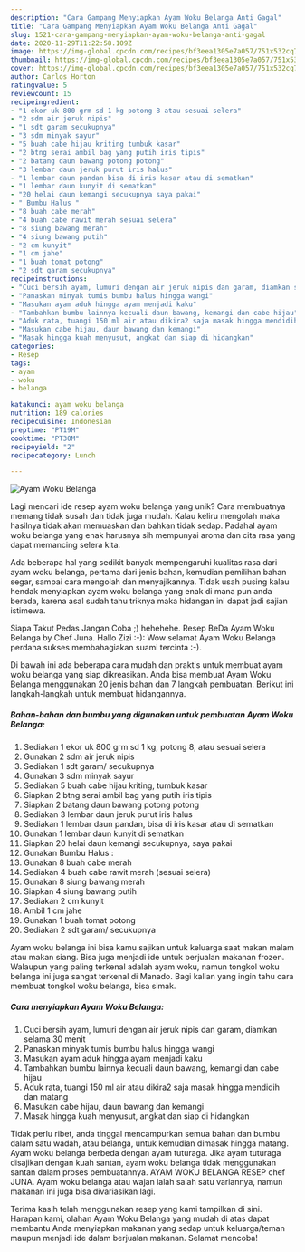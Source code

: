 ```yaml
---
description: "Cara Gampang Menyiapkan Ayam Woku Belanga Anti Gagal"
title: "Cara Gampang Menyiapkan Ayam Woku Belanga Anti Gagal"
slug: 1521-cara-gampang-menyiapkan-ayam-woku-belanga-anti-gagal
date: 2020-11-29T11:22:58.109Z
image: https://img-global.cpcdn.com/recipes/bf3eea1305e7a057/751x532cq70/ayam-woku-belanga-foto-resep-utama.jpg
thumbnail: https://img-global.cpcdn.com/recipes/bf3eea1305e7a057/751x532cq70/ayam-woku-belanga-foto-resep-utama.jpg
cover: https://img-global.cpcdn.com/recipes/bf3eea1305e7a057/751x532cq70/ayam-woku-belanga-foto-resep-utama.jpg
author: Carlos Horton
ratingvalue: 5
reviewcount: 15
recipeingredient:
- "1 ekor uk 800 grm sd 1 kg potong 8 atau sesuai selera"
- "2 sdm air jeruk nipis"
- "1 sdt garam secukupnya"
- "3 sdm minyak sayur"
- "5 buah cabe hijau kriting tumbuk kasar"
- "2 btng serai ambil bag yang putih iris tipis"
- "2 batang daun bawang potong potong"
- "3 lembar daun jeruk purut iris halus"
- "1 lembar daun pandan bisa di iris kasar atau di sematkan"
- "1 lembar daun kunyit di sematkan"
- "20 helai daun kemangi secukupnya saya pakai"
- " Bumbu Halus "
- "8 buah cabe merah"
- "4 buah cabe rawit merah sesuai selera"
- "8 siung bawang merah"
- "4 siung bawang putih"
- "2 cm kunyit"
- "1 cm jahe"
- "1 buah tomat potong"
- "2 sdt garam secukupnya"
recipeinstructions:
- "Cuci bersih ayam, lumuri dengan air jeruk nipis dan garam, diamkan selama 30 menit"
- "Panaskan minyak tumis bumbu halus hingga wangi"
- "Masukan ayam aduk hingga ayam menjadi kaku"
- "Tambahkan bumbu lainnya kecuali daun bawang, kemangi dan cabe hijau"
- "Aduk rata, tuangi 150 ml air atau dikira2 saja masak hingga mendidih dan matang"
- "Masukan cabe hijau, daun bawang dan kemangi"
- "Masak hingga kuah menyusut, angkat dan siap di hidangkan"
categories:
- Resep
tags:
- ayam
- woku
- belanga

katakunci: ayam woku belanga 
nutrition: 189 calories
recipecuisine: Indonesian
preptime: "PT19M"
cooktime: "PT30M"
recipeyield: "2"
recipecategory: Lunch

---
```



![Ayam Woku Belanga](https://img-global.cpcdn.com/recipes/bf3eea1305e7a057/751x532cq70/ayam-woku-belanga-foto-resep-utama.jpg)

Lagi mencari ide resep ayam woku belanga yang unik? Cara membuatnya memang tidak susah dan tidak juga mudah. Kalau keliru mengolah maka hasilnya tidak akan memuaskan dan bahkan tidak sedap. Padahal ayam woku belanga yang enak harusnya sih mempunyai aroma dan cita rasa yang dapat memancing selera kita.

Ada beberapa hal yang sedikit banyak mempengaruhi kualitas rasa dari ayam woku belanga, pertama dari jenis bahan, kemudian pemilihan bahan segar, sampai cara mengolah dan menyajikannya. Tidak usah pusing kalau hendak menyiapkan ayam woku belanga yang enak di mana pun anda berada, karena asal sudah tahu triknya maka hidangan ini dapat jadi sajian istimewa.

Siapa Takut Pedas Jangan Coba ;) hehehehe. Resep BeDa Ayam Woku Belanga by Chef Juna. Hallo Zizi :-): Wow selamat Ayam Woku Belanga perdana sukses membahagiakan suami tercinta :-).


Di bawah ini ada beberapa cara mudah dan praktis untuk membuat ayam woku belanga yang siap dikreasikan. Anda bisa membuat Ayam Woku Belanga menggunakan 20 jenis bahan dan 7 langkah pembuatan. Berikut ini langkah-langkah untuk membuat hidangannya.

<!--inarticleads1-->

##### Bahan-bahan dan bumbu yang digunakan untuk pembuatan Ayam Woku Belanga:

1. Sediakan 1 ekor uk 800 grm sd 1 kg, potong 8, atau sesuai selera
1. Gunakan 2 sdm air jeruk nipis
1. Sediakan 1 sdt garam/ secukupnya
1. Gunakan 3 sdm minyak sayur
1. Sediakan 5 buah cabe hijau kriting, tumbuk kasar
1. Siapkan 2 btng serai ambil bag yang putih iris tipis
1. Siapkan 2 batang daun bawang potong potong
1. Sediakan 3 lembar daun jeruk purut iris halus
1. Sediakan 1 lembar daun pandan, bisa di iris kasar atau di sematkan
1. Gunakan 1 lembar daun kunyit di sematkan
1. Siapkan 20 helai daun kemangi secukupnya, saya pakai
1. Gunakan  Bumbu Halus :
1. Gunakan 8 buah cabe merah
1. Sediakan 4 buah cabe rawit merah (sesuai selera)
1. Gunakan 8 siung bawang merah
1. Siapkan 4 siung bawang putih
1. Sediakan 2 cm kunyit
1. Ambil 1 cm jahe
1. Gunakan 1 buah tomat potong
1. Sediakan 2 sdt garam/ secukupnya


Ayam woku belanga ini bisa kamu sajikan untuk keluarga saat makan malam atau makan siang. Bisa juga menjadi ide untuk berjualan makanan frozen. Walaupun yang paling terkenal adalah ayam woku, namun tongkol woku belanga ini juga sangat terkenal di Manado. Bagi kalian yang ingin tahu cara membuat tongkol woku belanga, bisa simak. 

<!--inarticleads2-->

##### Cara menyiapkan Ayam Woku Belanga:

1. Cuci bersih ayam, lumuri dengan air jeruk nipis dan garam, diamkan selama 30 menit
1. Panaskan minyak tumis bumbu halus hingga wangi
1. Masukan ayam aduk hingga ayam menjadi kaku
1. Tambahkan bumbu lainnya kecuali daun bawang, kemangi dan cabe hijau
1. Aduk rata, tuangi 150 ml air atau dikira2 saja masak hingga mendidih dan matang
1. Masukan cabe hijau, daun bawang dan kemangi
1. Masak hingga kuah menyusut, angkat dan siap di hidangkan


Tidak perlu ribet, anda tinggal mencampurkan semua bahan dan bumbu dalam satu wadah, atau belanga, untuk kemudian dimasak hingga matang. Ayam woku belanga berbeda dengan ayam tuturaga. Jika ayam tuturaga disajikan dengan kuah santan, ayam woku belanga tidak menggunakan santan dalam proses pembuatannya. AYAM WOKU BELANGA RESEP chef JUNA. Ayam woku belanga atau wajan ialah salah satu variannya, namun makanan ini juga bisa divariasikan lagi. 

Terima kasih telah menggunakan resep yang kami tampilkan di sini. Harapan kami, olahan Ayam Woku Belanga yang mudah di atas dapat membantu Anda menyiapkan makanan yang sedap untuk keluarga/teman maupun menjadi ide dalam berjualan makanan. Selamat mencoba!
